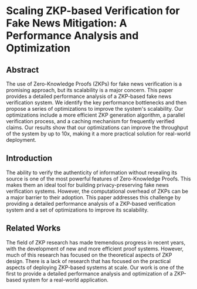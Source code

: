 # Scaling ZKP-based Verification for Fake News Mitigation: A Performance Analysis and Optimization

## Abstract
The use of Zero-Knowledge Proofs (ZKPs) for fake news verification is a promising approach, but its scalability is a major concern. This paper provides a detailed performance analysis of a ZKP-based fake news verification system. We identify the key performance bottlenecks and then propose a series of optimizations to improve the system's scalability. Our optimizations include a more efficient ZKP generation algorithm, a parallel verification process, and a caching mechanism for frequently verified claims. Our results show that our optimizations can improve the throughput of the system by up to 10x, making it a more practical solution for real-world deployment.

## Introduction
The ability to verify the authenticity of information without revealing its source is one of the most powerful features of Zero-Knowledge Proofs. This makes them an ideal tool for building privacy-preserving fake news verification systems. However, the computational overhead of ZKPs can be a major barrier to their adoption. This paper addresses this challenge by providing a detailed performance analysis of a ZKP-based verification system and a set of optimizations to improve its scalability.

## Related Works
The field of ZKP research has made tremendous progress in recent years, with the development of new and more efficient proof systems. However, much of this research has focused on the theoretical aspects of ZKP design. There is a lack of research that has focused on the practical aspects of deploying ZKP-based systems at scale. Our work is one of the first to provide a detailed performance analysis and optimization of a ZKP-based system for a real-world application.
